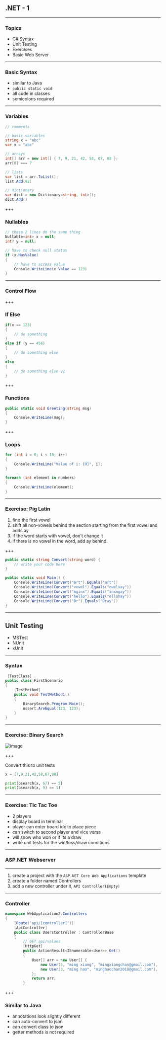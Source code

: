 ## .NET - 1

---

### Topics

- C# Syntax
- Unit Testing
- Exercises
- Basic Web Server

---

### Basic Syntax

- similar to Java
- `public static void`
- all code in classes
- semicolons required

---

### Variables

```csharp
// comments

// basic variables
string x = "abc"
var x = "abc"

// arrays
int[] arr = new int[] { 7, 9, 21, 42, 58, 67, 88 };
arr[0] === 7

// lists
var list = arr.ToList();
list.Add(92)

// dictionary
var dict = new Dictionary<string, int>();
dict.Add()
```

+++

### Nullables

```csharp
// these 2 lines do the same thing
Nullable<int> x = null;
int? y = null;

// have to check null status
if (x.HasValue)
{
    // have to access value
    Console.WriteLine(x.Value == 123)
}
```

---

### Control Flow

+++

### If Else

```csharp
if(x == 123)
{
    // do something
}
else if (y == 456)
{
    // do something else
}
else 
{
    // do something else v2
}
```

+++

### Functions

```csharp
public static void Greeting(string msg) 
{
    Console.WriteLine(msg);
}
```

+++

### Loops

```csharp
for (int i = 0; i < 10; i++)
{
    Console.WriteLine("Value of i: {0}", i);
}

foreach (int element in numbers)
{
    Console.WriteLine(element);
}
```

---

### Exercise: Pig Latin

1. find the first vowel
2. shift all non-vowels behind the section starting from the first vowel and adds <span class="text-gold">ay</span>
3. if the word starts with vowel, don't change it
4. if there is no vowel in the word, add <span class="text-gold">ay</span> behind.

+++

```csharp
public static string Convert(string word) {
    // write your code here
}

public static void Main() {
    Console.WriteLine(Convert("art").Equals("art"))
    Console.WriteLine(Convert("vowel").Equals("owelvay"))
    Console.WriteLine(Convert("nginx").Equals("inxngay"))
    Console.WriteLine(Convert("hello").Equals("ellohay"))
    Console.WriteLine(Convert("Dr").Equals("Dray"))
}
```

---

## Unit Testing

- MSTest
- NUnit
- xUnit

---

### Syntax

```csharp
 [TestClass]
public class FirstScenario
{
    [TestMethod]
    public void TestMethod1()
    {
        BinarySearch.Program.Main();
        Assert.AreEqual(123, 123);
    }
}
```

---

### Exercise: Binary Search

![image](https://www.mathwarehouse.com/programming/images/binary-vs-linear-search/binary-and-linear-search-animations.gif)

+++

Convert this to unit tests

```python
x = [7,9,21,42,58,67,88]

print(bsearch(x, 67) == 5)
print(bsearch(x, 9) == 1)
```

---

### Exercise: Tic Tac Toe

- 2 players
- display board in terminal
- player can enter board idx to place piece
- can switch to second player and vice versa
- will show who won or if its a draw
- write unit tests for the win/loss/draw conditions

---

### ASP.NET Webserver

---

1. create a project with the `ASP.NET Core Web Applications` template
2. create a folder named Controllers
3. add a new controller under it, `API Controller(Empty)`

---

### Controller

```csharp
namespace WebApplication2.Controllers
{
    [Route("api/[controller]")]
    [ApiController]
    public class UsersController : ControllerBase
    {
        // GET api/values
        [HttpGet]
        public ActionResult<IEnumerable<User>> Get()
        {
            User[] arr = new User[] {
                new User(5, "ming xiang", "mingxiangchan@gmail.com"),
                new User(8, "ming hao", "minghaochan2018@gmail.com"),
            };
            return arr;
        }
```

+++

### Similar to Java

- annotations look slightly different
- can auto-convert to json
- can convert class to json
- getter methods is not required